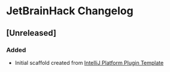<!-- Keep a Changelog guide -> https://keepachangelog.com -->

# JetBrainHack Changelog

## [Unreleased]
### Added
- Initial scaffold created from [IntelliJ Platform Plugin Template](https://github.com/JetBrains/intellij-platform-plugin-template)
